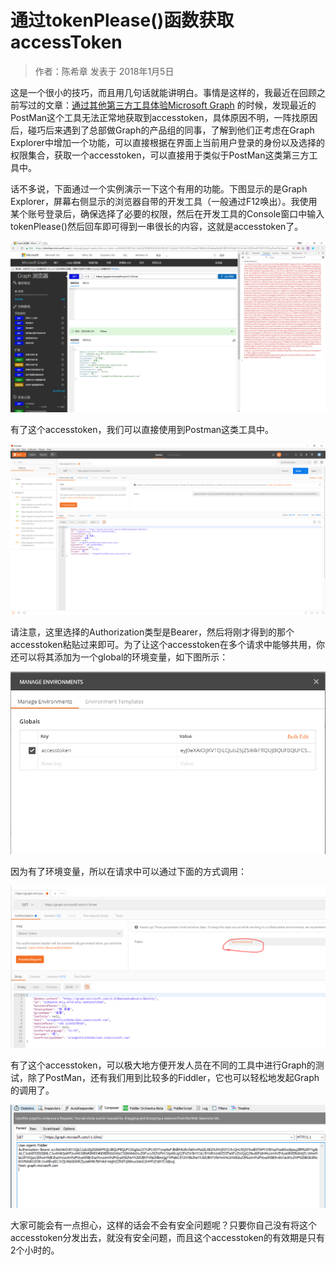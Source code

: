 # 通过tokenPlease()函数获取accessToken
> 作者：陈希章 发表于 2018年1月5日

这是一个很小的技巧，而且用几句话就能讲明白。事情是这样的，我最近在回顾之前写过的文章：[通过其他第三方工具体验Microsoft Graph](graph-tools.md) 的时候，发现最近的PostMan这个工具无法正常地获取到accesstoken，具体原因不明，一阵找原因后，碰巧后来遇到了总部做Graph的产品组的同事，了解到他们正考虑在Graph Explorer中增加一个功能，可以直接根据在界面上当前用户登录的身份以及选择的权限集合，获取一个accesstoken，可以直接用于类似于PostMan这类第三方工具中。

话不多说，下面通过一个实例演示一下这个有用的功能。下图显示的是Graph Explorer，屏幕右侧显示的浏览器自带的开发工具（一般通过F12唤出）。我使用某个账号登录后，确保选择了必要的权限，然后在开发工具的Console窗口中输入tokenPlease()然后回车即可得到一串很长的内容，这就是accesstoken了。

![](images/2018-01-08-13-58-19.png)

有了这个accesstoken，我们可以直接使用到Postman这类工具中。

![](images/2018-01-08-14-04-36.png)

请注意，这里选择的Authorization类型是Bearer，然后将刚才得到的那个accesstoken粘贴过来即可。为了让这个accesstoken在多个请求中能够共用，你还可以将其添加为一个global的环境变量，如下图所示：

![](images/2018-01-08-14-06-00.png)

因为有了环境变量，所以在请求中可以通过下面的方式调用：

![](images/2018-01-08-14-08-00.png)

有了这个accesstoken，可以极大地方便开发人员在不同的工具中进行Graph的测试，除了PostMan，还有我们用到比较多的Fiddler，它也可以轻松地发起Graph的调用了。

![](images/2018-01-08-14-10-54.png)

大家可能会有一点担心，这样的话会不会有安全问题呢？只要你自己没有将这个accesstoken分发出去，就没有安全问题，而且这个accesstoken的有效期是只有2个小时的。